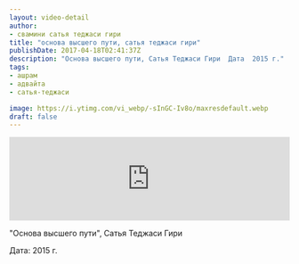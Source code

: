 ```yaml
---
layout: video-detail
author:
- свамини сатья теджаси гири
title: "основа высшего пути, сатья теджаси гири"
publishDate: 2017-04-18T02:41:37Z
description: "Основа высшего пути, Сатья Теджаси Гири  Дата  2015 г."
tags: 
- ашрам
- адвайта
- сатья-теджаси

image: https://i.ytimg.com/vi_webp/-sInGC-Iv8o/maxresdefault.webp
draft: false
---
```


<iframe width="100%" src="https://www.youtube.com/embed/-sInGC-Iv8o" frameborder="0" allowfullscreen=""></iframe> 

 "Основа высшего пути", Сатья Теджаси Гири

 Дата: 2015 г.

  

 